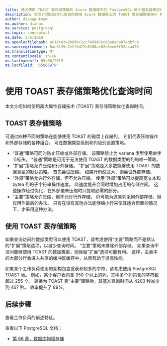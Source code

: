 ```yaml
---
title: 通过使用 TOAST 表存储策略的 Azure 数据库中的 PostgreSQL-单个服务器来优化查询时
description: 本文介绍如何优化查询时使用 Azure 数据库上的 TOAST 表存储策略用于 PostgreSQL 的单个服务器。
author: dianaputnam
ms.author: dianas
ms.service: postgresql
ms.topic: conceptual
ms.date: 5/6/2019
ms.openlocfilehash: ac1dc43a2b89bc1cc748947ec08e6ada87edbfcb
ms.sourcegitcommit: 0ae3139c7e2f9d27e8200ae02e6eed6f52aca476
ms.translationtype: MT
ms.contentlocale: zh-CN
ms.lasthandoff: 05/06/2019
ms.locfileid: "65066979"
---
```

# <a name="optimize-query-time-with-the-toast-table-storage-strategy"></a>使用 TOAST 表存储策略优化查询时间 
本文介绍如何使用超大属性存储技术 (TOAST) 表存储策略优化查询时间。

## <a name="toast-table-storage-strategies"></a>TOAST 表存储策略
可通过四种不同的策略在能够使用 TOAST 的磁盘上存储列。 它们代表压缩操作和外部存储的各种组合。 可在数据类型级别和列级别设置策略。
- “普通”策略可同时防止压缩或外部存储。 该策略禁止为 varlena 类型使用单字节标头。 “普通”策略是可用于无法使用 TOAST 的数据类型的列的唯一策略。
- “扩展”策略允许压缩和行外存储。 “扩展”策略是大多数能够使用 TOAST 的数据类型的默认策略。 首先尝试压缩。 如果行仍然过大，则尝试外部存储。
- “外部”策略允许行外存储，但不允许压缩。 使用“外部”策略可以提高宽文本和 bytea 列的子字符串操作速度。 此速度提升会同时增加占用的存储空间。 这些操作经过优化，在外部值未压缩时只提取必需的部分。
- “主要”策略允许压缩，但不允许行外存储。 仍可能为这类列采用外部存储，但仅用作最后的办法。 只有在没有其他办法能够缩小行来使其适合页面的情况下，才采用这种办法。

## <a name="use-toast-table-storage-strategies"></a>使用 TOAST 表存储策略
如果查询访问的数据类型可以使用 TOAST，请考虑使用“主要”策略而不是默认的“扩展”策略选项，以减少查询时间。 “主要”策略未排除外部存储。 如果查询不访问能够使用 TOAST 的数据类型，则保留“扩展”选项可能有利。 这样，主表中的大部分行会进入共享的缓冲区缓存中，从而有助于提高性能。

如果某个工作负荷使用的架构包含宽表和较多的字符，请考虑使用 PostgreSQL TOAST 表。 例如，某个客户表包含 350 个以上的列，其中多个列包含的字符数超过 255 个。 转换为 TOAST 表“主要”策略后，其基准查询时间从 4203 秒减少到 467 秒。 效率提升了 89%。

## <a name="next-steps"></a>后续步骤
查看工作负荷的前述特征。 

查看以下 PostgreSQL 文档： 
- [第 68 章，数据库物理存储](https://www.postgresql.org/docs/current/storage-toast.html) 